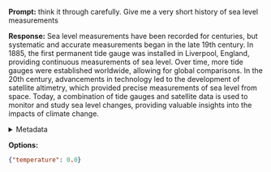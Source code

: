 **Prompt:**
think it through carefully. Give me a very short history of sea level measurements

**Response:**
Sea level measurements have been recorded for centuries, but systematic and accurate measurements began in the late 19th century. In 1885, the first permanent tide gauge was installed in Liverpool, England, providing continuous measurements of sea level. Over time, more tide gauges were established worldwide, allowing for global comparisons. In the 20th century, advancements in technology led to the development of satellite altimetry, which provided precise measurements of sea level from space. Today, a combination of tide gauges and satellite data is used to monitor and study sea level changes, providing valuable insights into the impacts of climate change.

<details><summary>Metadata</summary>

- Duration: 5016 ms
- Datetime: 2023-08-05T14:46:29.403353
- Model: gpt-3.5-turbo-0613

</details>

**Options:**
```json
{"temperature": 0.0}
```

